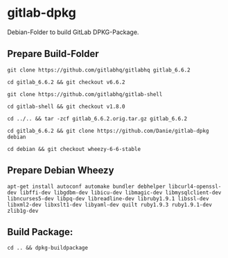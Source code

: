 # gitlab-dpkg
Debian-Folder to build GitLab DPKG-Package.

## Prepare Build-Folder

    git clone https://github.com/gitlabhq/gitlabhq gitlab_6.6.2

    cd gitlab_6.6.2 && git checkout v6.6.2

    git clone https://github.com/gitlabhq/gitlab-shell

    cd gitlab-shell && git checkout v1.8.0

    cd ../.. && tar -zcf gitlab_6.6.2.orig.tar.gz gitlab_6.6.2

    cd gitlab_6.6.2 && git clone https://github.com/Danie/gitlab-dpkg debian

    cd debian && git checkout wheezy-6-6-stable

## Prepare Debian Wheezy

    apt-get install autoconf automake bundler debhelper libcurl4-openssl-dev libffi-dev libgdbm-dev libicu-dev libmagic-dev libmysqlclient-dev libncurses5-dev libpq-dev libreadline-dev libruby1.9.1 libssl-dev libxml2-dev libxslt1-dev libyaml-dev quilt ruby1.9.3 ruby1.9.1-dev zlib1g-dev

## Build Package:

    cd .. && dpkg-buildpackage

